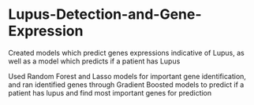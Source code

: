 # Lupus-Detection-and-Gene-Expression

Created models which predict genes expressions indicative of Lupus, as well as a model which predicts if a patient has Lupus

Used Random Forest and Lasso models for important gene identification, and ran identified genes through Gradient Boosted models to predict if a patient has lupus and find most important genes for prediction
